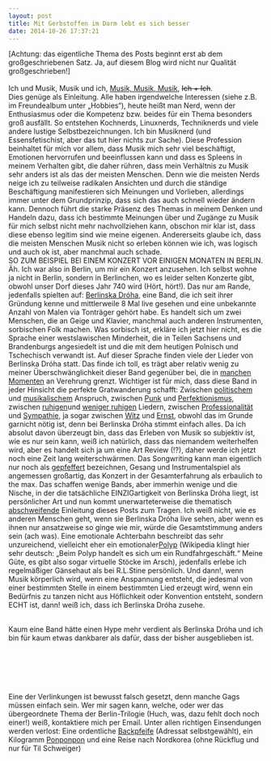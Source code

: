 ```yaml
---
layout: post
title: Mit Gerbstoffen im Darm lebt es sich besser
date: 2014-10-26 17:37:21
---
```




[Achtung: das eigentliche Thema des Posts beginnt erst ab dem großgeschriebenen Satz. Ja, auf diesem Blog wird nicht nur Qualität großgeschrieben!]<br><br>
Ich und Musik, Musik und ich, [Musik, Musik, Musik](https://www.youtube.com/watch?v=vdU47A_Pf84), <del>Ich + Ich</del>. <br>Dies genüge als Einleitung. Alle haben irgendwelche Interessen (siehe z.B. im Freundealbum unter „Hobbies“), heute heißt man Nerd, wenn der Enthusiasmus oder die Kompetenz bzw. beides für ein Thema besonders groß ausfällt. So entstehen Kochnerds, Linuxnerds, Techniknerds und viele andere lustige Selbstbezeichnungen. Ich bin Musiknerd (und Essensfetischist, aber das tut hier nichts zur Sache).
Diese Profession beinhaltet für mich vor allem, dass Musik mich sehr viel beschäftigt, Emotionen hervorrufen und beeinflussen kann und dass es Spleens in meinem Verhalten gibt, die daher rühren, dass mein Verhältnis zu Musik sehr anders ist als das der meisten Menschen. Denn wie die meisten Nerds neige ich zu teilweise radikalen Ansichten und durch die ständige Beschäftigung manifestieren sich Meinungen und Vorlieben, allerdings immer unter dem Grundprinzip, dass sich das auch schnell wieder ändern kann. Dennoch führt die starke Präsenz des Themas in meinem Denken und Handeln dazu, dass ich bestimmte Meinungen über und Zugänge zu Musik für mich selbst nicht mehr nachvollziehen kann, obschon mir klar ist, dass diese ebenso legitim sind wie meine eigenen. Andererseits glaube ich, dass die meisten Menschen Musik nicht so erleben können wie ich, was logisch und auch ok ist, aber manchmal auch schade.<br> SO ZUM BEISPIEL BEI EINEM KONZERT VOR EINIGEN MONATEN IN BERLIN. Äh. Ich war also in Berlin, um mir ein Konzert anzusehen. Ich selbst wohne ja nicht in Berlin, sondern in Berlinchen, wo es leider selten Konzerte gibt, obwohl unser Dorf dieses Jahr 740 wird (Hört, hört!). Das nur am Rande, jedenfalls spielten auf: [Berlinska Dróha](http://www.berlinskadroha.com/index_de.php), eine Band, die ich seit ihrer Gründung kenne und mittlerweile 8 Mal live gesehen und eine unbekannte Anzahl von Malen via Tonträger gehört habe. Es handelt sich um zwei Menschen, die an Geige und Klavier, manchmal auch anderen Instrumenten, sorbischen Folk machen. Was sorbisch ist, erkläre ich jetzt hier nicht, es die Sprache einer westslawischen Minderheit, die in Teilen Sachsens und Brandenburgs angesiedelt ist und die mit dem heutigen Polnisch und Tschechisch verwandt ist. Auf dieser Sprache finden viele der Lieder von Berlinska Dróha statt. Das finde ich toll, es trägt aber relativ wenig zu meiner Überschwänglichkeit dieser Band gegenüber bei, die in [manchen Momenten](https://soundcloud.com/geigerzaehler/r?in=bobcanthelpyou/sets/berlinska-droha) an Verehrung grenzt. Wichtiger ist für mich, dass diese Band in jeder Hinsicht die perfekte Gratwanderung schafft: Zwischen [politischem](https://soundcloud.com/geigerzaehler/koncak?in=bobcanthelpyou/sets/berlinska-droha) und [musikalischem](https://www.youtube.com/watch?v=DqfABUmWQ_4) Anspruch, zwischen [Punk](https://soundcloud.com/berlinskadr-ha/to-je-m-j-sw-t?in=bobcanthelpyou/sets/berlinska-droha) und [Perfektionismus](https://soundcloud.com/berlinskadr-ha/berlinska-droha-sobuzelnosc-ze-sobu), zwischen [ruhigen](http://vimeo.com/103372727)und [weniger ruhigen](https://www.youtube.com/watch?v=DqfABUmWQ_4&t=3m55s) Liedern, zwischen [Professionalität](https://soundcloud.com/berlinskadr-ha/njeprofesionalnje?in=bobcanthelpyou/sets/berlinska-droha) und [Sympathie](https://soundcloud.com/geigerzaehler/hanka-kanka?in=bobcanthelpyou/sets/berlinska-droha), ja sogar zwischen [Witz](https://soundcloud.com/berlinskadr-ha/herr-krug?in=bobcanthelpyou/sets/berlinska-droha) und [Ernst](https://www.youtube.com/watch?v=VBKHxW7XBiQ), obwohl das im Grunde garnicht nötig ist, denn bei Berlinska Dróha stimmt einfach alles. Da ich absolut davon überzeugt bin, dass das Erleben von Musik so subjektiv ist, wie es nur sein kann, weiß ich natürlich, dass das niemandem weiterhelfen wird, aber es handelt sich ja um eine Art Review (!?), daher werde ich jetzt noch eine Zeit lang weiterschwärmen. Das Songwriting kann man eigentlich nur noch als [gepfeffert](https://soundcloud.com/berlinskadr-ha/zacin-durje-15-4-2013-live-in?in=bobcanthelpyou/sets/berlinska-droha) bezeichnen, Gesang und Instrumentalspiel als angemessen großartig, das Konzert in der Gesamterfahrung als erbaulich to the max. Das schaffen wenige Bands, aber immerhin wenige und die Nische, in der die tatsächliche EINZIGartigkeit von Berlinska Dróha liegt, ist persönlicher Art und nun kommt unerwarteterweise die thematisch [abschweifende](https://www.youtube.com/watch?v=V3ZSMQE3V0w) Einleitung dieses Posts zum Tragen. Ich weiß nicht, wie es anderen Menschen geht, wenn sie Berlinska Dróha live sehen, aber wenn es ihnen nur ansatzweise so ginge wie mir, würde die Gesamtstimmung anders sein (ach was). Eine emotionale Achterbahn beschreibt das sehr unzureichend, vielleicht eher ein emotionaler[Polyp](http://de.wikipedia.org/wiki/Polyp_%28Fahrgesch%C3%A4ft%29) (Wikipedia klingt hier sehr deutsch: „Beim Polyp handelt es sich um ein Rundfahrgeschäft.“ Meine Güte, es gibt also sogar virtuelle Stöcke im Arsch), jedenfalls erlebe ich regelmäßiger Gänsehaut als bei R.L.Stine persönlich. Und dann!, wenn Musik körperlich wird, wenn eine Anspannung entsteht, die jedesmal von einer bestimmten Stelle in einem bestimmten Lied erzeugt wird, wenn ein Bedürfnis zu tanzen nicht aus Höflichkeit oder Konvention entsteht, sondern ECHT ist, dann! weiß ich, dass ich Berlinska Dróha zusehe.<br><br>


Kaum eine Band hätte einen Hype mehr verdient als Berlinska Dróha und ich bin für kaum etwas dankbarer als dafür, dass der bisher ausgeblieben ist.<br><br><br><br><br><br>

Eine der Verlinkungen ist bewusst falsch gesetzt, denn manche Gags müssen einfach sein. Wer mir sagen kann, welche, oder wer das übergeordnete Thema der Berlin-Trilogie (Huch, was, dazu fehlt doch noch einer!) weiß, kontaktiere mich per Email. Unter allen richtigen Einsendungen werden verlost: Eine ordentliche [Backpfeife](https://www.openpetition.de/petition/online/politiker-sollten-regelmaessig-eine-backpfeife-erhalten) (Adressat selbstgewählt), ein Kilogramm [Ponponpon](https://www.youtube.com/watch?v=yzC4hFK5P3g) und eine Reise nach Nordkorea (ohne Rückflug und nur für Til Schweiger)
